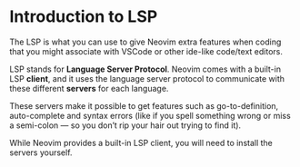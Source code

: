 # Introduction to LSP

The LSP is what you can use to give Neovim extra features when coding that you might associate with VSCode or other ide-like code/text editors.

LSP stands for **Language Server Protocol**. Neovim comes with a built-in LSP **client**, and it uses the language server protocol to communicate with these different **servers** for each language.

These servers make it possible to get features such as go-to-definition, auto-complete and syntax errors (like if you spell something wrong or miss a semi-colon — so you don’t rip your hair out trying to find it).

While Neovim provides a built-in LSP client, you will need to install the
servers yourself. 
